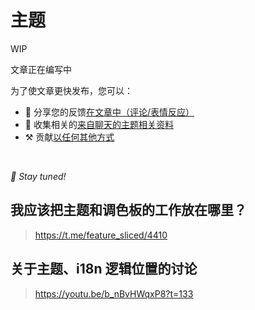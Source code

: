 # 主题

WIP

文章正在编写中

为了使文章更快发布，您可以：

* 📢 分享您的反馈[在文章中（评论/表情反应）](https://github.com/feature-sliced/documentation/issues/207)
* 💬 收集相关的[来自聊天的主题相关资料](https://t.me/feature_sliced)
* ⚒️ 贡献[以任何其他方式](https://github.com/feature-sliced/documentation/blob/master/CONTRIBUTING.md)

<br />

*🍰 Stay tuned!*

## 我应该把主题和调色板的工作放在哪里？[​](#我应该把主题和调色板的工作放在哪里 "标题的直接链接")

> <https://t.me/feature_sliced/4410>

## 关于主题、i18n 逻辑位置的讨论[​](#关于主题i18n-逻辑位置的讨论 "标题的直接链接")

> <https://youtu.be/b_nBvHWqxP8?t=133>
